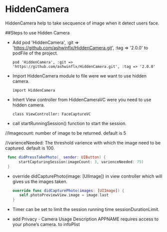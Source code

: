 # HiddenCamera


HiddenCamera help to take secquence of image when it detect users face.


##Steps to use Hidden Camera

- Add pod 'HiddenCamera', :git => 'https://github.com/ashwinflx/HiddenCamera.git', :tag => '2.0.0' to podFile of the project.

    ```pod 'HiddenCamera', :git => 'https://github.com/ashwinflx/HiddenCamera.git', :tag => '2.0.0'```
    
- Import HiddenCamera module to file were we want to use hidden camera.

   ```import HiddenCamera```
    
- Inhert View controller from HiddenCameraVC were you need to use hidden camera.

    ```class ViewController: FaceCaptureVC```
    
- call startRunningSession() function to start the session.

//Imagecount: number of image to be returned. default is 5

//varienceNeeded: The threshold varience with which the image need to be captured. default is 100.

  
  ```swift
   func didPressTakePhoto(_ sender: UIButton) {
        startCapturingSession(imageCount: 3, varienceNeeded: 75)
   } 
 ```
 - override  didCapturePhoto(image: [UIImage]) in view controller which will gives us the images taken.

     ```swift
     override func didCapturePhoto(images: [UIImage]) {
        self.photoPreviewView.image = image.last
    }
    ```
- Timer can be set to limit the session running time sessionDurationLimit.  
    
    
- add <key>Privacy - Camera Usage Description</key>
<string>APPNAME requires access to your phone’s camera.</string> to infoPlist
